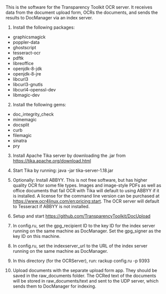 This is the software for the Transparency Toolkit OCR server. It receives data
from the document upload form, OCRs the documents, and sends the results to
DocManager via an index server.

1. Install the following packages:
* graphicsmagick
* poppler-data
* ghostscript
* tesseract-ocr
* pdftk
* libreoffice
* openjdk-8-jdk
* openjdk-8-jre
* libcurl3
* libcurl3-gnutls
* libcurl4-openssl-dev
* libmagic-dev

2. Install the following gems:
* doc_integrity_check
* mimemagic
* docsplit
* curb
* filemagic
* sinatra
* pry

3. Install Apache Tika server by downloading the .jar from
https://tika.apache.org/download.html

4. Start Tika by running: java -jar tika-server-1.18.jar

5. Optionally: Install ABBYY. This is not free software, but has higher
quality OCR for some file types. Images and image-style PDFs as well as
office documents that fail OCR with Tika will default to using ABBYY if it is
installed. A license for the command line version can be purchased at
https://www.ocr4linux.com/en:pricing:start. The OCR server will default to
Tesseract if ABBYY is not installed.

6. Setup and start https://github.com/TransparencyToolkit/DocUpload

7. In config.ru, set the gpg_recipient ID to the key ID for the index server
running on the same machine as DocManager. Set the gpg_signer as the key ID on
this machine.

8. In config.ru, set the indexserver_url to the URL of the index server
running on the same machine as DocManager.

9. In this directory (for the OCRServer), run: rackup config.ru -p 9393

10. Upload documents with the separate upload form app. They should be saved in
the raw_documents folder. The OCRed text of the documents will be stored in
raw_documents/text and sent to the UDP server, which sends them to DocManager
for indexing.


